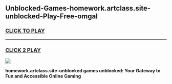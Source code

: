 
## Unblocked-Games-homework.artclass.site-unblocked-Play-Free-omgal
<h3>
<a href="https://premium76.site?title=homework.artclass.site-unblocked&ref=23A">CLICK TO PLAY</a></h3>
<hr>

<h3>
<a href="https://premium76.site?title=homework.artclass.site-unblocked&ref=23A">CLICK 2 PLAY</a>
  
</h3>

<a href="https://premium76.site?title=homework.artclass.site-unblocked&ref=23A"><img src="https://clearcache.store/games.png"></a>


**homework.artclass.site-unblocked games unblocked: Your Gateway to Fun and Accessible Online Gaming**

